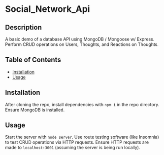 # Social_Network_Api

## Description

A basic demo of a database API using MongoDB / Mongoose w/ Express. Perform CRUD operations on Users, Thoughts, and Reactions on Thoughts. 

## Table of Contents

- [Installation](#installation)
- [Usage](#usage)

## Installation

After cloning the repo, install dependencies with ```npm i``` in the repo directory. Ensure MongoDB is installed.

## Usage

Start the server with ```node server```. Use route testing software (like Insomnia) to test CRUD operations via HTTP requests. Ensure HTTP requests are made to ```localhost:3001``` (assuming the server is being run locally).

